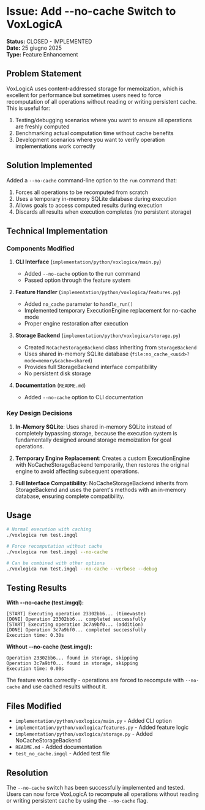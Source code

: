 # Issue: Add --no-cache Switch to VoxLogicA

**Status:** CLOSED - IMPLEMENTED  
**Date:** 25 giugno 2025  
**Type:** Feature Enhancement  

## Problem Statement

VoxLogicA uses content-addressed storage for memoization, which is excellent for performance but sometimes users need to force recomputation of all operations without reading or writing persistent cache. This is useful for:

1. Testing/debugging scenarios where you want to ensure all operations are freshly computed
2. Benchmarking actual computation time without cache benefits
3. Development scenarios where you want to verify operation implementations work correctly

## Solution Implemented

Added a `--no-cache` command-line option to the `run` command that:

1. Forces all operations to be recomputed from scratch
2. Uses a temporary in-memory SQLite database during execution
3. Allows goals to access computed results during execution
4. Discards all results when execution completes (no persistent storage)

## Technical Implementation

### Components Modified

1. **CLI Interface** (`implementation/python/voxlogica/main.py`)
   - Added `--no-cache` option to the run command
   - Passed option through the feature system

2. **Feature Handler** (`implementation/python/voxlogica/features.py`)
   - Added `no_cache` parameter to `handle_run()`
   - Implemented temporary ExecutionEngine replacement for no-cache mode
   - Proper engine restoration after execution

3. **Storage Backend** (`implementation/python/voxlogica/storage.py`)
   - Created `NoCacheStorageBackend` class inheriting from `StorageBackend`
   - Uses shared in-memory SQLite database (`file:no_cache_<uuid>?mode=memory&cache=shared`)
   - Provides full StorageBackend interface compatibility
   - No persistent disk storage

4. **Documentation** (`README.md`)
   - Added `--no-cache` option to CLI documentation

### Key Design Decisions

1. **In-Memory SQLite**: Uses shared in-memory SQLite instead of completely bypassing storage, because the execution system is fundamentally designed around storage memoization for goal operations.

2. **Temporary Engine Replacement**: Creates a custom ExecutionEngine with NoCacheStorageBackend temporarily, then restores the original engine to avoid affecting subsequent operations.

3. **Full Interface Compatibility**: NoCacheStorageBackend inherits from StorageBackend and uses the parent's methods with an in-memory database, ensuring complete compatibility.

## Usage

```bash
# Normal execution with caching
./voxlogica run test.imgql

# Force recomputation without cache
./voxlogica run test.imgql --no-cache

# Can be combined with other options
./voxlogica run test.imgql --no-cache --verbose --debug
```

## Testing Results

**With --no-cache (test.imgql):**
```
[START] Executing operation 23302bb6... (timewaste)
[DONE] Operation 23302bb6... completed successfully
[START] Executing operation 3c7a9bf0... (addition)  
[DONE] Operation 3c7a9bf0... completed successfully
Execution time: 0.30s
```

**Without --no-cache (test.imgql):**
```
Operation 23302bb6... found in storage, skipping
Operation 3c7a9bf0... found in storage, skipping
Execution time: 0.00s
```

The feature works correctly - operations are forced to recompute with `--no-cache` and use cached results without it.

## Files Modified

- `implementation/python/voxlogica/main.py` - Added CLI option
- `implementation/python/voxlogica/features.py` - Added feature logic
- `implementation/python/voxlogica/storage.py` - Added NoCacheStorageBackend
- `README.md` - Added documentation
- `test_no_cache.imgql` - Added test file

## Resolution

The `--no-cache` switch has been successfully implemented and tested. Users can now force VoxLogicA to recompute all operations without reading or writing persistent cache by using the `--no-cache` flag.
